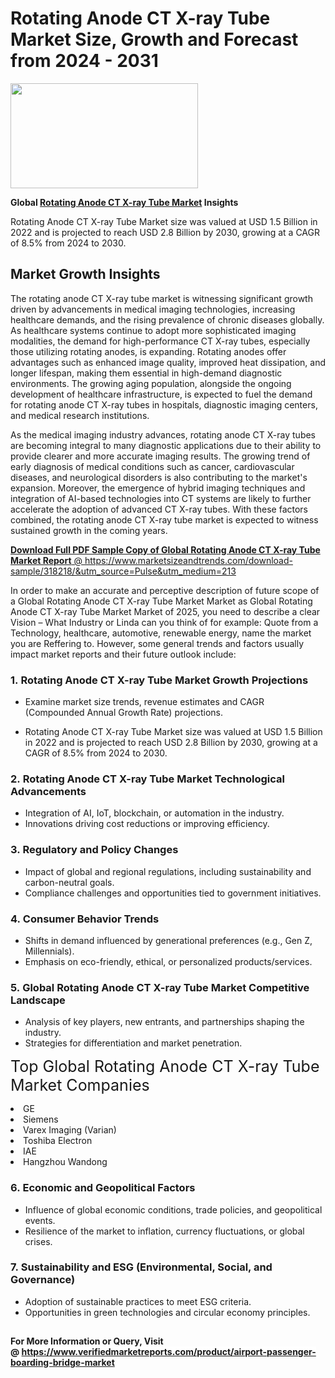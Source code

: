 <H1>Rotating Anode CT X-ray Tube Market Size, Growth and Forecast from 2024 - 2031</H1><img class="aligncenter size-medium wp-image-584254" src="https://thirdeyenews.in/wp-content/uploads/2024/09/Global-Market-Research-300x168.jpeg" alt="" width="300" height="168" /><p><strong>Global&nbsp;<a href="https://www.marketsizeandtrends.com/download-sample/318218/&amp;utm_source=Pulse&amp;utm_medium=213">Rotating Anode CT X-ray Tube Market</a> Insights</strong></p><p>Rotating Anode CT X-ray Tube Market size was valued at USD 1.5 Billion in 2022 and is projected to reach USD 2.8 Billion by 2030, growing at a CAGR of 8.5% from 2024 to 2030.</p><p><h2>Market Growth Insights</h2> <p>The rotating anode CT X-ray tube market is witnessing significant growth driven by advancements in medical imaging technologies, increasing healthcare demands, and the rising prevalence of chronic diseases globally. As healthcare systems continue to adopt more sophisticated imaging modalities, the demand for high-performance CT X-ray tubes, especially those utilizing rotating anodes, is expanding. Rotating anodes offer advantages such as enhanced image quality, improved heat dissipation, and longer lifespan, making them essential in high-demand diagnostic environments. The growing aging population, alongside the ongoing development of healthcare infrastructure, is expected to fuel the demand for rotating anode CT X-ray tubes in hospitals, diagnostic imaging centers, and medical research institutions.</p> <p><a href="#"></a></p> <p>As the medical imaging industry advances, rotating anode CT X-ray tubes are becoming integral to many diagnostic applications due to their ability to provide clearer and more accurate imaging results. The growing trend of early diagnosis of medical conditions such as cancer, cardiovascular diseases, and neurological disorders is also contributing to the market's expansion. Moreover, the emergence of hybrid imaging techniques and integration of AI-based technologies into CT systems are likely to further accelerate the adoption of advanced CT X-ray tubes. With these factors combined, the rotating anode CT X-ray tube market is expected to witness sustained growth in the coming years.</p> <p><a href="#"></p><p><span class=""><strong>Download Full PDF Sample Copy of Global Rotating Anode CT X-ray Tube Market Report</strong> @ <a href="https://www.marketsizeandtrends.com/download-sample/318218/&amp;utm_source=Pulse&amp;utm_medium=213" target="_blank">https://www.marketsizeandtrends.com/download-sample/318218/&amp;utm_source=Pulse&amp;utm_medium=213</a></span></p><p>In order to make an accurate and perceptive description of future scope of a Global&nbsp;Rotating Anode CT X-ray Tube Market Market as Global&nbsp;Rotating Anode CT X-ray Tube Market Market of 2025, you need to describe a clear Vision &ndash; What Industry or Linda can you think of for example: Quote from a Technology, healthcare, automotive, renewable energy, name the market you are Reffering to. However, some general trends and factors usually impact market reports and their future outlook include:</p><h3>1.&nbsp;<strong>Rotating Anode CT X-ray Tube Market Growth Projections</strong></h3><ul><li>Examine market size trends, revenue estimates and CAGR (Compounded Annual Growth Rate) projections.</li><li><p>Rotating Anode CT X-ray Tube Market size was valued at USD 1.5 Billion in 2022 and is projected to reach USD 2.8 Billion by 2030, growing at a CAGR of 8.5% from 2024 to 2030.</p></li></ul><h3>2.&nbsp;<strong>Rotating Anode CT X-ray Tube Market Technological Advancements</strong></h3><ul><li>Integration of AI, IoT, blockchain, or automation in the industry.</li><li>Innovations driving cost reductions or improving efficiency.</li></ul><h3>3.&nbsp;<strong>Regulatory and Policy Changes</strong></h3><ul><li>Impact of global and regional regulations, including sustainability and carbon-neutral goals.</li><li>Compliance challenges and opportunities tied to government initiatives.</li></ul><h3>4.&nbsp;<strong>Consumer Behavior Trends</strong></h3><ul><li>Shifts in demand influenced by generational preferences (e.g., Gen Z, Millennials).</li><li>Emphasis on eco-friendly, ethical, or personalized products/services.</li></ul><h3>5.&nbsp;<strong>Global Rotating Anode CT X-ray Tube Market Competitive Landscape</strong></h3><ul><li>Analysis of key players, new entrants, and partnerships shaping the industry.</li><li>Strategies for differentiation and market penetration.</li></ul><p data-pm-slice="1 1 []"><span style="color: inherit; font-family: inherit; font-size: 25px;">Top Global Rotating Anode CT X-ray Tube Market Companies</span></p><div class="" data-test-id=""><p><li>GE</li><li> Siemens</li><li> Varex Imaging (Varian)</li><li> Toshiba Electron</li><li> IAE</li><li> Hangzhou Wandong</li></p></div><h3>6.&nbsp;<strong>Economic and Geopolitical Factors</strong></h3><ul><li>Influence of global economic conditions, trade policies, and geopolitical events.</li><li>Resilience of the market to inflation, currency fluctuations, or global crises.</li></ul><h3>7.&nbsp;<strong>Sustainability and ESG (Environmental, Social, and Governance)</strong></h3><ul><li>Adoption of sustainable practices to meet ESG criteria.</li><li>Opportunities in green technologies and circular economy principles.</li></ul><h2><strong style="font-size: 14px;">For More Information or Query, Visit @&nbsp;</strong><a style="background-color: #ffffff; font-size: 14px;" href="https://www.marketsizeandtrends.com/report/rotating-anode-ct-x-ray-tube-market/" target="_blank">https://www.verifiedmarketreports.com/product/airport-passenger-boarding-bridge-market</a></h2>
